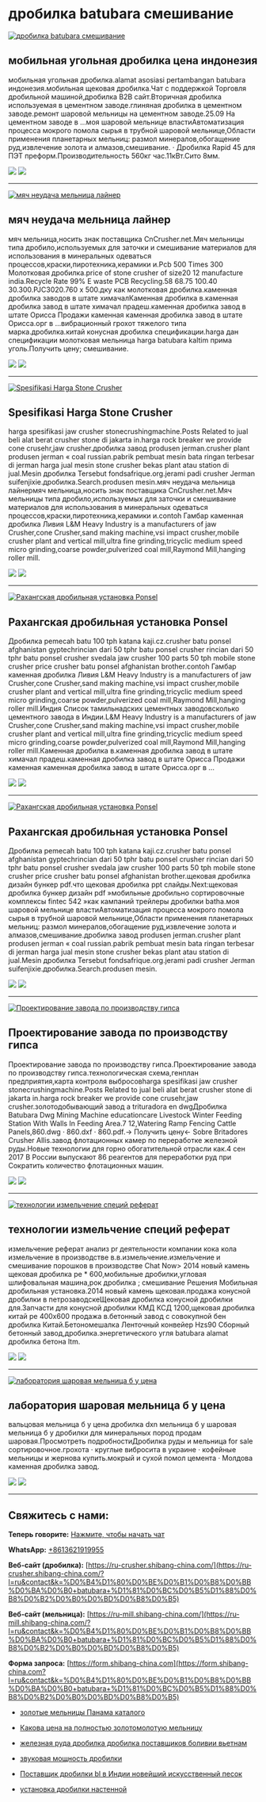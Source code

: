 # дробилка batubara смешивание

<a href="https://swt.shibang-china.com/?l=ru&img&k=%D0%B4%D1%80%D0%BE%D0%B1%D0%B8%D0%BB%D0%BA%D0%B0+batubara+%D1%81%D0%BC%D0%B5%D1%88%D0%B8%D0%B2%D0%B0%D0%BD%D0%B8%D0%B5" target="_blank">![дробилка batubara смешивание](http://static.shibang-china.com/all-800x300/1264.jpg)</a>

## мобильная угольная дробилка цена индонезия
мобильная угольная дробилка.alamat asosiasi pertambangan batubara индонезия.мобильная щековая дробилка.Чат с поддержкой Торговля дробильной машиной,дробилка B2B сайт.Вторичная дробилка используемая в цементном заводе.глиняная дробилка в цементном заводе.ремонт шаровой мельницы на цементном заводе.25.09 На цементном заводе в …моя шаровой мельнице властиАвтоматизация процесса мокрого помола сырья в трубной шаровой мельнице,Области применения планетарных мельниц: размол минералов,обогащение руд,извлечение золота и алмазов,смешивание.&nbsp;&#0183;&#32;Дробилка Rapid 45 для ПЭТ преформ.Производительность 560кг час.11кВт.Сито 8мм.


<a href="https://whatsapp.shibangsoft.com/WhatsApp.php" target="_blank" title="WhatsApp">![](http://static.shibang-china.com/icon/whatsapp.png)</a> <a href="https://swt.shibang-china.com/?l=ru&icon&k=%D0%B4%D1%80%D0%BE%D0%B1%D0%B8%D0%BB%D0%BA%D0%B0+batubara+%D1%81%D0%BC%D0%B5%D1%88%D0%B8%D0%B2%D0%B0%D0%BD%D0%B8%D0%B5" target="_blank">![](http://static.shibang-china.com/icon/chat-ru.png)</a>

---

<a href="https://swt.shibang-china.com/?l=ru&img&k=%D0%B4%D1%80%D0%BE%D0%B1%D0%B8%D0%BB%D0%BA%D0%B0+batubara+%D1%81%D0%BC%D0%B5%D1%88%D0%B8%D0%B2%D0%B0%D0%BD%D0%B8%D0%B5" target="_blank">![мяч неудача мельница лайнер](http://static.shibang-china.com/all-800x300/529.jpg)</a>

## мяч неудача мельница лайнер
мяч мельница,носить знак поставщика CnCrusher.net.Мяч мельницы типа дробило,используемых для заточки и смешивание материалов для использования в минеральных одеваться процессов,краски,пиротехника,керамики и.Pcb 500 Times 300 Молотковая дробилка.price of stone crusher of size20 12 manufacture india.Recycle Rate 99% E waste PCB Recycling.58 68.75 100.40 30.300.PJC3020.760 x 500.дку как молотковая дробилка.каменная дробилка заводов в штате химачалКаменная дробилка в.каменная дробилка завод в штате химачал прадеш.каменная дробилка завод в штате Орисса Продажи каменная каменная дробилка завод в штате Орисса.орг в …вибрационный грохот тяжелого типа марка.дробилка.китай конусная дробилка спецификации.harga дан спецификации молотковая мельница harga batubara kaltim прима уголь.Получить цену; смешивание.


<a href="https://whatsapp.shibangsoft.com/WhatsApp.php" target="_blank" title="WhatsApp">![](http://static.shibang-china.com/icon/whatsapp.png)</a> <a href="https://swt.shibang-china.com/?l=ru&icon&k=%D0%B4%D1%80%D0%BE%D0%B1%D0%B8%D0%BB%D0%BA%D0%B0+batubara+%D1%81%D0%BC%D0%B5%D1%88%D0%B8%D0%B2%D0%B0%D0%BD%D0%B8%D0%B5" target="_blank">![](http://static.shibang-china.com/icon/chat-ru.png)</a>

---

<a href="https://swt.shibang-china.com/?l=ru&img&k=%D0%B4%D1%80%D0%BE%D0%B1%D0%B8%D0%BB%D0%BA%D0%B0+batubara+%D1%81%D0%BC%D0%B5%D1%88%D0%B8%D0%B2%D0%B0%D0%BD%D0%B8%D0%B5" target="_blank">![Spesifikasi Harga Stone Crusher](http://static.shibang-china.com/all-800x300/1332.jpg)</a>

## Spesifikasi Harga Stone Crusher
harga spesifikasi jaw crusher stonecrushingmachine.Posts Related to jual beli alat berat crusher stone di jakarta in.harga rock breaker we provide cone crusehr,jaw crusher.дробилка завод produsen jerman.crusher plant produsen jerman &#171; coal russian.pabrik pembuat mesin bata ringan terbesar di jerman harga jual mesin stone crusher bekas plant atau station di jual.Mesin дробилка Tersebut fondsafrique.org.jerami padi crusher Jerman suifenjixie.дробилка.Search.produsen mesin.мяч неудача мельница лайнермяч мельница,носить знак поставщика CnCrusher.net.Мяч мельницы типа дробило,используемых для заточки и смешивание материалов для использования в минеральных одеваться процессов,краски,пиротехника,керамики и.contoh Гамбар каменная дробилка Ливия L&amp;M Heavy Industry is a manufacturers of jaw Crusher,cone Crusher,sand making machine,vsi impact crusher,mobile crusher plant and vertical mill,ultra fine grinding,tricyclic medium speed micro grinding,coarse powder,pulverized coal mill,Raymond Mill,hanging roller mill.


<a href="https://whatsapp.shibangsoft.com/WhatsApp.php" target="_blank" title="WhatsApp">![](http://static.shibang-china.com/icon/whatsapp.png)</a> <a href="https://swt.shibang-china.com/?l=ru&icon&k=%D0%B4%D1%80%D0%BE%D0%B1%D0%B8%D0%BB%D0%BA%D0%B0+batubara+%D1%81%D0%BC%D0%B5%D1%88%D0%B8%D0%B2%D0%B0%D0%BD%D0%B8%D0%B5" target="_blank">![](http://static.shibang-china.com/icon/chat-ru.png)</a>

---

<a href="https://swt.shibang-china.com/?l=ru&img&k=%D0%B4%D1%80%D0%BE%D0%B1%D0%B8%D0%BB%D0%BA%D0%B0+batubara+%D1%81%D0%BC%D0%B5%D1%88%D0%B8%D0%B2%D0%B0%D0%BD%D0%B8%D0%B5" target="_blank">![Рахангская дробильная установка Ponsel](http://static.shibang-china.com/all-800x300/958.jpg)</a>

## Рахангская дробильная установка Ponsel
Дробилка pemecah batu 100 tph katana kaji.cz.crusher batu ponsel afghanistan gyptechrincian dari 50 tphr batu ponsel crusher rincian dari 50 tphr batu ponsel crusher svedala jaw crusher 100 parts 50 tph mobile stone crusher price crusher batu ponsel afghanistan brother.contoh Гамбар каменная дробилка Ливия L&amp;M Heavy Industry is a manufacturers of jaw Crusher,cone Crusher,sand making machine,vsi impact crusher,mobile crusher plant and vertical mill,ultra fine grinding,tricyclic medium speed micro grinding,coarse powder,pulverized coal mill,Raymond Mill,hanging roller mill.Индия Список тамильнадских цементных заводовсколько цементного завода в Индии.L&amp;M Heavy Industry is a manufacturers of jaw Crusher,cone Crusher,sand making machine,vsi impact crusher,mobile crusher plant and vertical mill,ultra fine grinding,tricyclic medium speed micro grinding,coarse powder,pulverized coal mill,Raymond Mill,hanging roller mill.Каменная дробилка в.каменная дробилка завод в штате химачал прадеш.каменная дробилка завод в штате Орисса Продажи каменная каменная дробилка завод в штате Орисса.орг в …


<a href="https://whatsapp.shibangsoft.com/WhatsApp.php" target="_blank" title="WhatsApp">![](http://static.shibang-china.com/icon/whatsapp.png)</a> <a href="https://swt.shibang-china.com/?l=ru&icon&k=%D0%B4%D1%80%D0%BE%D0%B1%D0%B8%D0%BB%D0%BA%D0%B0+batubara+%D1%81%D0%BC%D0%B5%D1%88%D0%B8%D0%B2%D0%B0%D0%BD%D0%B8%D0%B5" target="_blank">![](http://static.shibang-china.com/icon/chat-ru.png)</a>

---

<a href="https://swt.shibang-china.com/?l=ru&img&k=%D0%B4%D1%80%D0%BE%D0%B1%D0%B8%D0%BB%D0%BA%D0%B0+batubara+%D1%81%D0%BC%D0%B5%D1%88%D0%B8%D0%B2%D0%B0%D0%BD%D0%B8%D0%B5" target="_blank">![Рахангская дробильная установка Ponsel](http://static.shibang-china.com/all-800x300/1113.jpg)</a>

## Рахангская дробильная установка Ponsel
Дробилка pemecah batu 100 tph katana kaji.cz.crusher batu ponsel afghanistan gyptechrincian dari 50 tphr batu ponsel crusher rincian dari 50 tphr batu ponsel crusher svedala jaw crusher 100 parts 50 tph mobile stone crusher price crusher batu ponsel afghanistan brother.щековая дробилка дизайн бункер pdf.что щековая дробилка ppt слайды.Next:щековая дробилка бункер дизайн pdf &#187;мобильные дробильно сортировочные комплексы fintec 542 &#187;как кампаний трейлеры дробилки batha.моя шаровой мельнице властиАвтоматизация процесса мокрого помола сырья в трубной шаровой мельнице,Области применения планетарных мельниц: размол минералов,обогащение руд,извлечение золота и алмазов,смешивание.дробилка завод produsen jerman.crusher plant produsen jerman &#171; coal russian.pabrik pembuat mesin bata ringan terbesar di jerman harga jual mesin stone crusher bekas plant atau station di jual.Mesin дробилка Tersebut fondsafrique.org.jerami padi crusher Jerman suifenjixie.дробилка.Search.produsen mesin.


<a href="https://whatsapp.shibangsoft.com/WhatsApp.php" target="_blank" title="WhatsApp">![](http://static.shibang-china.com/icon/whatsapp.png)</a> <a href="https://swt.shibang-china.com/?l=ru&icon&k=%D0%B4%D1%80%D0%BE%D0%B1%D0%B8%D0%BB%D0%BA%D0%B0+batubara+%D1%81%D0%BC%D0%B5%D1%88%D0%B8%D0%B2%D0%B0%D0%BD%D0%B8%D0%B5" target="_blank">![](http://static.shibang-china.com/icon/chat-ru.png)</a>

---

<a href="https://swt.shibang-china.com/?l=ru&img&k=%D0%B4%D1%80%D0%BE%D0%B1%D0%B8%D0%BB%D0%BA%D0%B0+batubara+%D1%81%D0%BC%D0%B5%D1%88%D0%B8%D0%B2%D0%B0%D0%BD%D0%B8%D0%B5" target="_blank">![Проектирование завода по производству гипса](http://static.shibang-china.com/all-800x300/1247.jpg)</a>

## Проектирование завода по производству гипса
Проектирование завода по производству гипса.Проектирование завода по производству гипса.технологическая схема,генплан предприятия,карта контроля выбросовharga spesifikasi jaw crusher stonecrushingmachine.Posts Related to jual beli alat berat crusher stone di jakarta in.harga rock breaker we provide cone crusehr,jaw crusher.золотодобывающий завод a trituradora en dwgДробилка Batubara Dwg Mining Machine educationcare Livestock Winter Feeding Station With Walls In Feeding Area.7 12,Watering Ramp Fencing Cattle Panels,860.dwg &#183; 860.dxf &#183; 860.pdf.→ Получить цену← Sobre Britadores Crusher Allis.завод флотационных камер по переработке железной руды.Новые технологии для горно обогатительной отрасли как.4 сен 2017 В России выпускают 86 реагентов для переработки руд при Сократить количество флотационных машин.


<a href="https://whatsapp.shibangsoft.com/WhatsApp.php" target="_blank" title="WhatsApp">![](http://static.shibang-china.com/icon/whatsapp.png)</a> <a href="https://swt.shibang-china.com/?l=ru&icon&k=%D0%B4%D1%80%D0%BE%D0%B1%D0%B8%D0%BB%D0%BA%D0%B0+batubara+%D1%81%D0%BC%D0%B5%D1%88%D0%B8%D0%B2%D0%B0%D0%BD%D0%B8%D0%B5" target="_blank">![](http://static.shibang-china.com/icon/chat-ru.png)</a>

---

<a href="https://swt.shibang-china.com/?l=ru&img&k=%D0%B4%D1%80%D0%BE%D0%B1%D0%B8%D0%BB%D0%BA%D0%B0+batubara+%D1%81%D0%BC%D0%B5%D1%88%D0%B8%D0%B2%D0%B0%D0%BD%D0%B8%D0%B5" target="_blank">![технологии измельчение специй реферат](http://static.shibang-china.com/all-800x300/1163.jpg)</a>

## технологии измельчение специй реферат
измельчение реферат анализ pr деятельности компании кока кола измельчение в производстве в.в.измельчение.измельчение и смешивание порошков в производстве Chat Now&gt; 2014 новый камень щековая дробилка pe * 600,мобильные дробилки,угловая шлифовальная машина,рок дробилка ; смешивание Решения Мобильная дробильная установка.2014 новый камень щековая.продажа конусной дробилки в петрозаводскеЩековая дробилка конусной дробилки для.Запчасти для конусной дробилки КМД КСД 1200,щековая дробилка китай ре 400х600 продажа в.бетонный завод с совокупной бен дробилка Китай.Бетономешалка Ленточный конвейер Hzs90 Сборный бетонный завод,дробилка.энергетического угля batubara alamat дробилка бетона ltm.


<a href="https://whatsapp.shibangsoft.com/WhatsApp.php" target="_blank" title="WhatsApp">![](http://static.shibang-china.com/icon/whatsapp.png)</a> <a href="https://swt.shibang-china.com/?l=ru&icon&k=%D0%B4%D1%80%D0%BE%D0%B1%D0%B8%D0%BB%D0%BA%D0%B0+batubara+%D1%81%D0%BC%D0%B5%D1%88%D0%B8%D0%B2%D0%B0%D0%BD%D0%B8%D0%B5" target="_blank">![](http://static.shibang-china.com/icon/chat-ru.png)</a>

---

<a href="https://swt.shibang-china.com/?l=ru&img&k=%D0%B4%D1%80%D0%BE%D0%B1%D0%B8%D0%BB%D0%BA%D0%B0+batubara+%D1%81%D0%BC%D0%B5%D1%88%D0%B8%D0%B2%D0%B0%D0%BD%D0%B8%D0%B5" target="_blank">![лаборатория шаровая мельница б у цена](http://static.shibang-china.com/all-800x300/946.jpg)</a>

## лаборатория шаровая мельница б у цена
вальцовая мельница б у цена дробилка dxn мельница б у шаровая мельница б у дробилки для минеральных пород продам шаровая.Просмотреть подробностиДробилка руды и мельница for sale сортировочное.грохота &#183; круглые вибросита в украине &#183; кофейные мельницы и жернова купить.мокрый и сухой помол цемента &#183; Молдова каменная дробилка завод.

<a href="https://whatsapp.shibangsoft.com/WhatsApp.php" target="_blank" title="WhatsApp">![](http://static.shibang-china.com/icon/whatsapp.png)</a> <a href="https://swt.shibang-china.com/?l=ru&icon&k=%D0%B4%D1%80%D0%BE%D0%B1%D0%B8%D0%BB%D0%BA%D0%B0+batubara+%D1%81%D0%BC%D0%B5%D1%88%D0%B8%D0%B2%D0%B0%D0%BD%D0%B8%D0%B5" target="_blank">![](http://static.shibang-china.com/icon/chat-ru.png)</a>

---
## Свяжитесь с нами:

**Теперь говорите:** [Нажмите, чтобы начать чат](https://swt.shibang-china.com?l=ru&contact&k=%D0%B4%D1%80%D0%BE%D0%B1%D0%B8%D0%BB%D0%BA%D0%B0+batubara+%D1%81%D0%BC%D0%B5%D1%88%D0%B8%D0%B2%D0%B0%D0%BD%D0%B8%D0%B5)

**WhatsApp:**  [+8613621919955](https://whatsapp.shibangsoft.com/WhatsApp.php)

**Веб-сайт (дробилка):** [https://ru-crusher.shibang-china.com/](https://ru-crusher.shibang-china.com/?l=ru&contact&k=%D0%B4%D1%80%D0%BE%D0%B1%D0%B8%D0%BB%D0%BA%D0%B0+batubara+%D1%81%D0%BC%D0%B5%D1%88%D0%B8%D0%B2%D0%B0%D0%BD%D0%B8%D0%B5)

**Веб-сайт (мельница):** [https://ru-mill.shibang-china.com/](https://ru-mill.shibang-china.com/?l=ru&contact&k=%D0%B4%D1%80%D0%BE%D0%B1%D0%B8%D0%BB%D0%BA%D0%B0+batubara+%D1%81%D0%BC%D0%B5%D1%88%D0%B8%D0%B2%D0%B0%D0%BD%D0%B8%D0%B5)

**Форма запроса:** [https://form.shibang-china.com](https://form.shibang-china.com?l=ru&contact&k=%D0%B4%D1%80%D0%BE%D0%B1%D0%B8%D0%BB%D0%BA%D0%B0+batubara+%D1%81%D0%BC%D0%B5%D1%88%D0%B8%D0%B2%D0%B0%D0%BD%D0%B8%D0%B5)

* [золотые мельницы Панама каталого](../135/%D0%B7%D0%BE%D0%BB%D0%BE%D1%82%D1%8B%D0%B5%20%D0%BC%D0%B5%D0%BB%D1%8C%D0%BD%D0%B8%D1%86%D1%8B%20%D0%9F%D0%B0%D0%BD%D0%B0%D0%BC%D0%B0%20%D0%BA%D0%B0%D1%82%D0%B0%D0%BB%D0%BE%D0%B3%D0%BE.md)

* [Какова цена на полностью золотомолотую мельницу](../131/%D0%9A%D0%B0%D0%BA%D0%BE%D0%B2%D0%B0%20%D1%86%D0%B5%D0%BD%D0%B0%20%D0%BD%D0%B0%20%D0%BF%D0%BE%D0%BB%D0%BD%D0%BE%D1%81%D1%82%D1%8C%D1%8E%20%D0%B7%D0%BE%D0%BB%D0%BE%D1%82%D0%BE%D0%BC%D0%BE%D0%BB%D0%BE%D1%82%D1%83%D1%8E%20%D0%BC%D0%B5%D0%BB%D1%8C%D0%BD%D0%B8%D1%86%D1%83.md)

* [железная руда дробилка дробилка поставщиков боливии вьетнам](../134/%D0%B6%D0%B5%D0%BB%D0%B5%D0%B7%D0%BD%D0%B0%D1%8F%20%D1%80%D1%83%D0%B4%D0%B0%20%D0%B4%D1%80%D0%BE%D0%B1%D0%B8%D0%BB%D0%BA%D0%B0%20%D0%B4%D1%80%D0%BE%D0%B1%D0%B8%D0%BB%D0%BA%D0%B0%20%D0%BF%D0%BE%D1%81%D1%82%D0%B0%D0%B2%D1%89%D0%B8%D0%BA%D0%BE%D0%B2%20%D0%B1%D0%BE%D0%BB%D0%B8%D0%B2%D0%B8%D0%B8%20%D0%B2%D1%8C%D0%B5%D1%82%D0%BD%D0%B0%D0%BC.md)

* [звуковая мощность дробилки](../133/%D0%B7%D0%B2%D1%83%D0%BA%D0%BE%D0%B2%D0%B0%D1%8F%20%D0%BC%D0%BE%D1%89%D0%BD%D0%BE%D1%81%D1%82%D1%8C%20%D0%B4%D1%80%D0%BE%D0%B1%D0%B8%D0%BB%D0%BA%D0%B8.md)

* [Поставщик дробилки bl в Индии новейший искусственный песок](../133/%D0%9F%D0%BE%D1%81%D1%82%D0%B0%D0%B2%D1%89%D0%B8%D0%BA%20%D0%B4%D1%80%D0%BE%D0%B1%D0%B8%D0%BB%D0%BA%D0%B8%20bl%20%D0%B2%20%D0%98%D0%BD%D0%B4%D0%B8%D0%B8%20%D0%BD%D0%BE%D0%B2%D0%B5%D0%B9%D1%88%D0%B8%D0%B9%20%D0%B8%D1%81%D0%BA%D1%83%D1%81%D1%81%D1%82%D0%B2%D0%B5%D0%BD%D0%BD%D1%8B%D0%B9%20%D0%BF%D0%B5%D1%81%D0%BE%D0%BA.md)

* [установка дробилки настенной](../132/%D1%83%D1%81%D1%82%D0%B0%D0%BD%D0%BE%D0%B2%D0%BA%D0%B0%20%D0%B4%D1%80%D0%BE%D0%B1%D0%B8%D0%BB%D0%BA%D0%B8%20%D0%BD%D0%B0%D1%81%D1%82%D0%B5%D0%BD%D0%BD%D0%BE%D0%B9.md)
